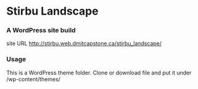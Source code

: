 # Stirbu Landscape
### A WordPress site build
site URL http://stirbu.web.dmitcapstone.ca/stirbu_landscape/

### Usage
This is a WordPress theme folder.
Clone or download file and put it under /wp-content/themes/

